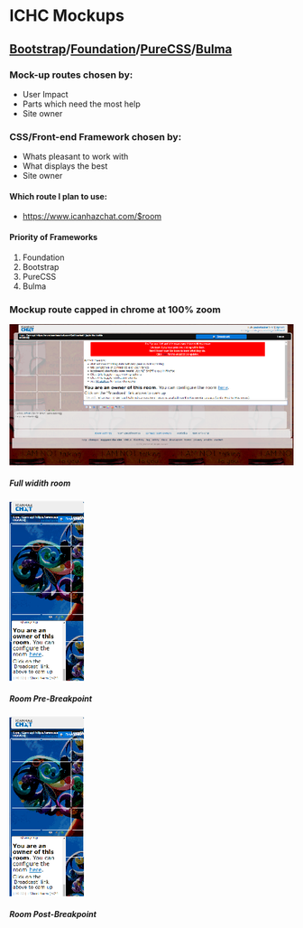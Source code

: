# ICHC Mockups

## [Bootstrap](https://getbootstrap.com/)/[Foundation](https://foundation.zurb.com/)/[PureCSS](https://purecss.io/)/[Bulma](https://bulma.io/)

### Mock-up routes chosen by:

* User Impact
* Parts which need the most help
* Site owner

### CSS/Front-end Framework chosen by:

* Whats pleasant to work with
* What displays the best
* Site owner

#### Which route I plan to use:

* https://www.icanhazchat.com/$room

#### Priority of Frameworks

1. Foundation
2. Bootstrap
3. PureCSS
4. Bulma

### Mockup route capped in chrome at 100% zoom

![text](https://github.com/NickGatti/ICHC_Mockups/raw/master/img/Room-Full.png)
##### *Full widith room*

![text](https://github.com/NickGatti/ICHC_Mockups/raw/master/img/Room-Post-Break-Point.png)
##### *Room Pre-Breakpoint*

![text](https://github.com/NickGatti/ICHC_Mockups/raw/master/img/Room-Post-Break-Point.png)
##### *Room Post-Breakpoint*